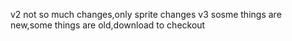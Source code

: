 v2 not so much changes,only sprite changes
v3 sosme things are new,some things are old,download to checkout
